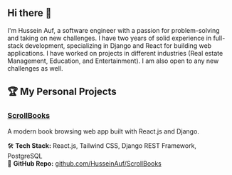 ## Hi there 👋

I'm Hussein Auf, a software engineer with a passion for problem-solving and taking on new challenges. I have two years of solid experience in full-stack development, specializing in Django and React for building web applications. I have worked on projects in different industries (Real estate Management, Education, and Entertainment). I am also open to any new challenges as well.



## 🏆 My Personal Projects

###  [ScrollBooks](https://github.com/HusseinAuf/ScrollBooks)
A modern book browsing web app built with React.js and Django.

🛠 **Tech Stack:** React.js, Tailwind CSS, Django REST Framework, PostgreSQL  
🔗 **GitHub Repo:** [github.com/HusseinAuf/ScrollBooks](https://github.com/HusseinAuf/ScrollBooks)



<!--
**HusseinAuf/HusseinAuf** is a ✨ _special_ ✨ repository because its `README.md` (this file) appears on your GitHub profile.

Here are some ideas to get you started:

- 🔭 I’m currently working on ...
- 🌱 I’m currently learning ...
- 👯 I’m looking to collaborate on ...
- 🤔 I’m looking for help with ...
- 💬 Ask me about ...
- 📫 How to reach me: ...
- 😄 Pronouns: ...
- ⚡ Fun fact: ...
-->


